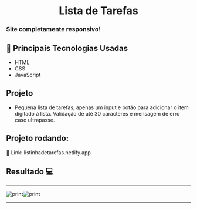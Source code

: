 <h1 align="center">Lista de Tarefas</h1>

### Site completamente responsivo!

## 🚀 Principais Tecnologias Usadas 
<ul>
    <li>HTML</li>
    <li>CSS</li>
    <li>JavaScript</li>  
</ul>

## Projeto

- Pequena lista de tarefas, apenas um input e botão para adicionar o item digitado à lista. Validação de até 30 caracteres e mensagem de erro caso ultrapasse.

 ## Projeto rodando:
 
 🔰 Link: listinhadetarefas.netlify.app

 ## Resultado 💻
 <hr>
 <div style="display: flex;">
    <img src="https://i.imgur.com/korwJJw.png" alt="print">
    <img src="https://i.imgur.com/bhpiUNa.png" alt="print">
 </div>

 <hr>